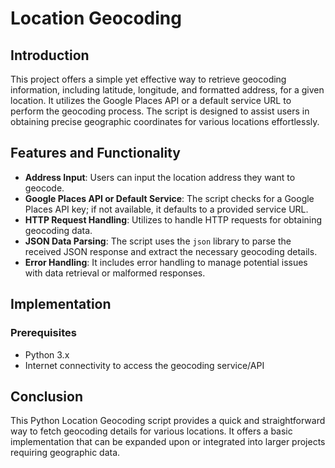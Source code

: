 # Location Geocoding

## Introduction

This project offers a simple yet effective way to retrieve geocoding information, including latitude, longitude, and formatted address, for a given location. It utilizes the Google Places API or a default service URL to perform the geocoding process. The script is designed to assist users in obtaining precise geographic coordinates for various locations effortlessly.

## Features and Functionality

- **Address Input**: Users can input the location address they want to geocode.
- **Google Places API or Default Service**: The script checks for a Google Places API key; if not available, it defaults to a provided service URL.
- **HTTP Request Handling**: Utilizes  to handle HTTP requests for obtaining geocoding data.
- **JSON Data Parsing**: The script uses the `json` library to parse the received JSON response and extract the necessary geocoding details.
- **Error Handling**: It includes error handling to manage potential issues with data retrieval or malformed responses.

## Implementation

### Prerequisites
- Python 3.x
- Internet connectivity to access the geocoding service/API

## Conclusion

This Python Location Geocoding script provides a quick and straightforward way to fetch geocoding details for various locations. It offers a basic implementation that can be expanded upon or integrated into larger projects requiring geographic data.


